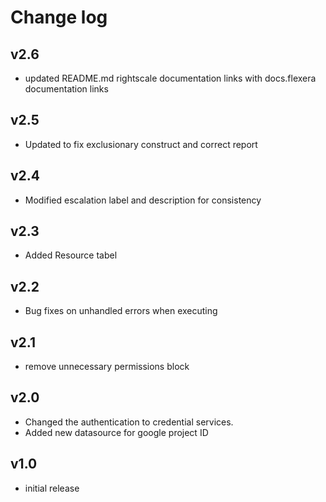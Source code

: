 # Change log

## v2.6

- updated README.md rightscale documentation links with docs.flexera documentation links

## v2.5

- Updated to fix exclusionary construct and correct report

## v2.4

- Modified escalation label and description for consistency

## v2.3

- Added Resource tabel

## v2.2

- Bug fixes on unhandled errors when executing

## v2.1

- remove unnecessary permissions block

## v2.0

- Changed the authentication to credential services.
- Added new datasource for google project ID

## v1.0

- initial release
